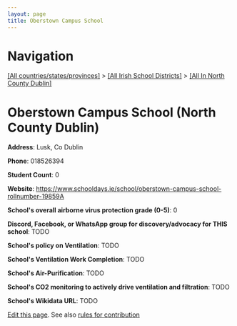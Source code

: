 ```yaml
---
layout: page
title: Oberstown Campus School
---
```

# Navigation

[[All countries/states/provinces]](../../..) > [[All Irish School Districts]](../..) > [[All In North County Dublin]](..)

# Oberstown Campus School (North County Dublin)

**Address**: Lusk, Co Dublin

**Phone**: 018526394

**Student Count**: 0

**Website**: <https://www.schooldays.ie/school/oberstown-campus-school-rollnumber-19859A>

**School's overall airborne virus protection grade (0-5)**: 0

**Discord, Facebook, or WhatsApp group for discovery/advocacy for THIS school**: TODO

**School's policy on Ventilation**: TODO

**School's Ventilation Work Completion**: TODO

**School's Air-Purification**: TODO

**School's CO2 monitoring to actively drive ventilation and filtration**: TODO

**School's Wikidata URL**: TODO


[Edit this page](https://github.com/ventilate-schools/Ireland/edit/main/./Dublin_North_County_Dublin/Oberstown_Campus_School.md). See also [rules for contribution](../../../contribution-rules/)
